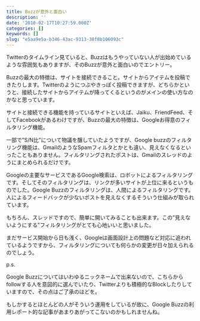 ```yaml
---
title: Buzzが意外と面白い
description: ''
date: '2010-02-17T10:27:59.000Z'
categories: []
keywords: []
slug: "e5aa9e5a-b346-43ac-9313-38f8b106093c"
---
```

Twitterのタイムライン見ていると、Buzzはもうやっていない人が出始めているような雰囲気もありますが、そのBuzzが意外と面白いのでエントリー。

Buzzの最大の特徴は、サイトを接続できること。サイトからアイテムを投稿できたりします。Twitterのようにつぶやきっぽく投稿できますが、どちらかというと、接続したサイトからアイテムが降ってくるというのがメインの使い方なのかなと思っています。

サイトと接続できる機能を持っているサイトといえば、Jaiku、FriendFeed、そしてFacebookがあるわけですが、Buzzの最大の特徴は、Googleお得意のフィルタリング機能。

一部で”S/N比”について物議を醸していたようですが、Google buzzのフィルタリング機能は、GmailのようなSpamフィルタとかとも違い、見えなくなるといったこともありません。フィルタリングされたポストは、Gmailのスレッドのようにまとめられるだけです。

Googleの主要なサービスであるGoogle検索は、ロボットによるフィルタリングです。そしてそのフィルタリングは、リンクが多いサイトが上位に来るというものでした。Google Buzzのフィルタリングは、人間によるフィルタリングです。人によるフィードバックが少ないポストを見えなくするそういう仕組みが取られています。

もちろん、スレッドですので、簡単に開いてみることも出来ます。この”見えないようにする”フィルタリングがとても心地いいと思いました。

まだサービス開始から日も浅く、Googleは画面設計上の問題など対応に追われているようですから、フィルタリングについても何らかの変更が日々加えられるのでしょう。

p.s.

Google Buzzについてはいわゆるニックネームで出来ないので、こちらからfollowする人を意図的に選んでいたり、Twitterよりも積極的なBlockしたりしていますので、その点はご了承のほどを。

もしかするとほとんどの人がそういう運用をしているが故に、Google Buzzの利用レポート的な記事があまりあがってこないのかもしれませんね。